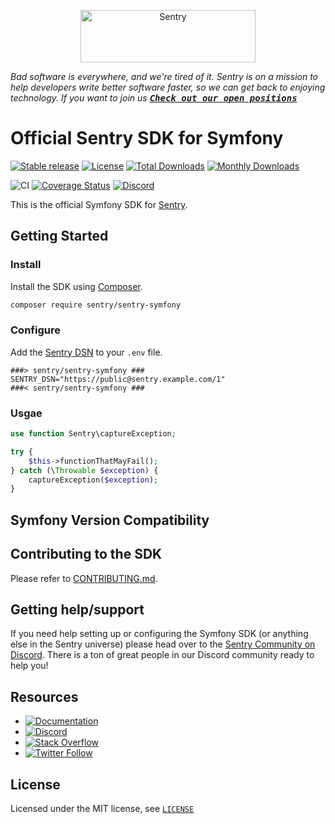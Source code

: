 <p align="center">
  <a href="https://sentry.io/?utm_source=github&utm_medium=logo" target="_blank">
    <img src="https://sentry-brand.storage.googleapis.com/sentry-wordmark-dark-280x84.png" alt="Sentry" width="280" height="84">
  </a>
</p>

_Bad software is everywhere, and we're tired of it. Sentry is on a mission to help developers write better software faster, so we can get back to enjoying technology. If you want to join us [<kbd>**Check out our open positions**</kbd>](https://sentry.io/careers/)_

# Official Sentry SDK for Symfony

[![Stable release][Last stable image]][Packagist link]
[![License](https://poser.pugx.org/sentry/sentry-symfony/license)](https://packagist.org/packages/sentry/sentry-symfony)
[![Total Downloads](https://poser.pugx.org/sentry/sentry-symfony/downloads)](https://packagist.org/packages/sentry/sentry-symfony)
[![Monthly Downloads](https://poser.pugx.org/sentry/sentry-symfony/d/monthly)](https://packagist.org/packages/sentry/sentry-symfony)

![CI](https://github.com/getsentry/sentry-symfony/workflows/CI/badge.svg) [![Coverage Status][Master Code Coverage Image]][Master Code Coverage]
[![Discord](https://img.shields.io/discord/621778831602221064)](https://discord.gg/cWnMQeA)

This is the official Symfony SDK for [Sentry](https://getsentry.com/).

## Getting Started

### Install

Install the SDK using [Composer](https://getcomposer.org/).

```bash
composer require sentry/sentry-symfony
```

### Configure

Add the [Sentry DSN](https://docs.sentry.io/quickstart/#configure-the-dsn) to your `.env` file.

```
###> sentry/sentry-symfony ###
SENTRY_DSN="https://public@sentry.example.com/1"
###< sentry/sentry-symfony ###
```

### Usgae

```php
use function Sentry\captureException;

try {
    $this->functionThatMayFail();
} catch (\Throwable $exception) {
    captureException($exception);
}
```

## Symfony Version Compatibility

## Contributing to the SDK

Please refer to [CONTRIBUTING.md](CONTRIBUTING.md).

## Getting help/support

If you need help setting up or configuring the Symfony SDK (or anything else in the Sentry universe) please head over to the [Sentry Community on Discord](https://discord.com/invite/Ww9hbqr). There is a ton of great people in our Discord community ready to help you!

## Resources

- [![Documentation](https://img.shields.io/badge/documentation-sentry.io-green.svg)](https://docs.sentry.io/quickstart/)
- [![Discord](https://img.shields.io/discord/621778831602221064)](https://discord.gg/Ww9hbqr)
- [![Stack Overflow](https://img.shields.io/badge/stack%20overflow-sentry-green.svg)](http://stackoverflow.com/questions/tagged/sentry)
- [![Twitter Follow](https://img.shields.io/twitter/follow/getsentry?label=getsentry&style=social)](https://twitter.com/intent/follow?screen_name=getsentry)

## License

Licensed under the MIT license, see [`LICENSE`](LICENSE)

[Last stable image]: https://poser.pugx.org/sentry/sentry-symfony/version.svg
[Packagist link]: https://packagist.org/packages/sentry/sentry-symfony
[Master Code Coverage]: https://codecov.io/gh/getsentry/sentry-symfony/branch/master
[Master Code Coverage Image]: https://img.shields.io/codecov/c/github/getsentry/sentry-symfony/master?logo=codecov
